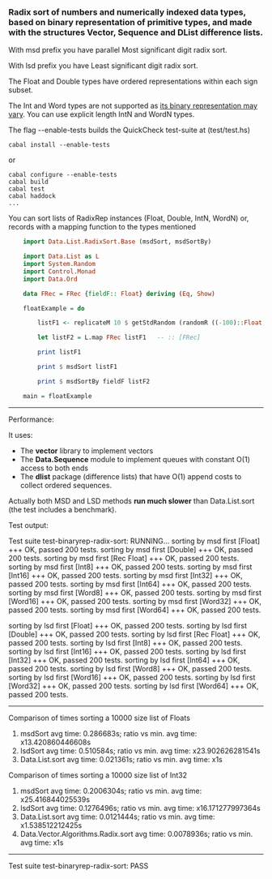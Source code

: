 ### Radix sort of numbers and numerically indexed data types, based on binary representation of primitive types, and made with the structures Vector, Sequence and DList difference lists.

With msd prefix you have parallel Most significant digit radix sort.

With lsd prefix you have Least significant digit radix sort.

The Float and Double types have ordered representations within each sign subset.

The Int and Word types are not supported as [its binary representation may vary](http://www.haskell.org/ghc/docs/7.2.2/html/libraries/ghc-prim-0.2.0.0/GHC-Prim.html#g:1). You can use explicit length IntN and WordN types.

The flag --enable-tests builds the QuickCheck test-suite at (test/test.hs)

    cabal install --enable-tests

or

    cabal configure --enable-tests
    cabal build
    cabal test
    cabal haddock
    ...

You can sort lists of RadixRep instances (Float, Double, IntN, WordN) or, records with a mapping function to the types mentioned

```haskell
    import Data.List.RadixSort.Base (msdSort, msdSortBy)

    import Data.List as L
    import System.Random
    import Control.Monad
    import Data.Ord

    data FRec = FRec {fieldF:: Float} deriving (Eq, Show)

    floatExample = do

        listF1 <- replicateM 10 $ getStdRandom (randomR ((-100)::Float,100))

        let listF2 = L.map FRec listF1   -- :: [FRec]

        print listF1

        print $ msdSort listF1

        print $ msdSortBy fieldF listF2

    main = floatExample
```
-------------------

Performance:

It uses:

* The __vector__ library to implement vectors
* The __Data.Sequence__ module to implement queues with constant O(1) access to both ends
* The __dlist__ package (difference lists) that have O(1) append costs to collect ordered sequences.

Actually both MSD and LSD methods __run much slower__ than Data.List.sort (the test includes a benchmark).

Test output:

Test suite test-binaryrep-radix-sort: RUNNING...
sorting by msd first [Float]
+++ OK, passed 200 tests.
sorting by msd first [Double]
+++ OK, passed 200 tests.
sorting by msd first [Rec Float]
+++ OK, passed 200 tests.
sorting by msd first [Int8]
+++ OK, passed 200 tests.
sorting by msd first [Int16]
+++ OK, passed 200 tests.
sorting by msd first [Int32]
+++ OK, passed 200 tests.
sorting by msd first [Int64]
+++ OK, passed 200 tests.
sorting by msd first [Word8]
+++ OK, passed 200 tests.
sorting by msd first [Word16]
+++ OK, passed 200 tests.
sorting by msd first [Word32]
+++ OK, passed 200 tests.
sorting by msd first [Word64]
+++ OK, passed 200 tests.


sorting by lsd first [Float]
+++ OK, passed 200 tests.
sorting by lsd first [Double]
+++ OK, passed 200 tests.
sorting by lsd first [Rec Float]
+++ OK, passed 200 tests.
sorting by lsd first [Int8]
+++ OK, passed 200 tests.
sorting by lsd first [Int16]
+++ OK, passed 200 tests.
sorting by lsd first [Int32]
+++ OK, passed 200 tests.
sorting by lsd first [Int64]
+++ OK, passed 200 tests.
sorting by lsd first [Word8]
+++ OK, passed 200 tests.
sorting by lsd first [Word16]
+++ OK, passed 200 tests.
sorting by lsd first [Word32]
+++ OK, passed 200 tests.
sorting by lsd first [Word64]
+++ OK, passed 200 tests.

-------------------

Comparison of times sorting a 10000 size list of Floats

1. msdSort avg time: 0.286683s; ratio vs min. avg time: x13.420860446608s
2. lsdSort avg time: 0.510584s; ratio vs min. avg time: x23.902626281541s
3. Data.List.sort avg time: 0.021361s; ratio vs min. avg time: x1s


Comparison of times sorting a 10000 size list of Int32

1. msdSort avg time: 0.2006304s; ratio vs min. avg time: x25.416844025539s
2. lsdSort avg time: 0.1276496s; ratio vs min. avg time: x16.171277997364s
3. Data.List.sort avg time: 0.0121444s; ratio vs min. avg time: x1.538512212425s
4. Data.Vector.Algorithms.Radix.sort avg time: 0.0078936s; ratio vs min. avg time: x1s

-------------------
Test suite test-binaryrep-radix-sort: PASS
